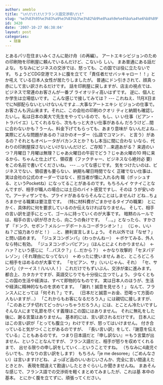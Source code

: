 ```yaml
---
author: ameblo
title: "\n\t\t\t\tフランス語交渉術\t\t"
slug: '%e3%83%95%e3%83%a9%e3%83%b3%e3%82%b9%e8%aa%9e%e4%ba%a4%e6%b8%89%e8%a1%93'
id: 3420
date: '2007-10-27 06:38:04'
layout: post
categories:
  - 随筆
---
```


とあるパリ在住まいみくさんに助け舟（の再編）。 アートエキシビジョンのための印刷物を印刷屋に頼んでいるんだけど、こないら しい。 まあ普通にある話だよな。 ちなみにビジネスの交渉では、怒っても、この国では役に立たないです。 ちょうどCDG空港でストに腹を立てて「責任者だせバッキャロー！！」とか吼え ている日本人女性が居たりしましたが。 普通にドン引きされて、顔真っ赤にして言い訳されるだけです。 話を印刷屋に戻しますが、店主の視点では、ビジネスで常連のお客さんが一番プ ライオリティ高いはずです。 逆に、個人とか学生は立場低いです。 こんな感じで接してみては？ --- これねえ、11月X日までにN部配らないといけないんですよ…大事なアートエキシ ビジョンの仕事で。お客さんも沢山来ます。それに、この会社の印刷のクオリ ティと納期も確認したいし。私は日本の美大で先生をやっているので、もし、い い仕事（ビアン・トラバイエ）してくれるなら、次ももっと大きい仕事があるん だろうけど…間に合わないかも？うーん、料金下げてもらっても、あまり意味が ないんだよね…実際にどんな問題があるの？ほかのオーダー（仏語でコマンド、 と言う）があるの？それともオペレータがバカンスとか？もし本当に間に合わな いなら、代わりの印刷屋探さないといけないんだけど、ご存知？…来週あがる？ 来週のいつ？月曜日？月曜は無理？じゃあ火曜日の午前でどう？じゃあ火曜の10 時に来るから、ちゃんと仕上げて、領収書（ファクチャー、ビジネスなら絶対必 要）をこの名前で書いてくださいね。 --- …ってな感じです。 気をつけたいのは、ビジネスでない、領収書も要らない、納期も曜日時間でなく 正確でない仕事は、実は会社の公式のオーダーではなく、担当者が懐に入れる内 職（ポッシュする、というPocketね）になってることがあるのです。もちろんイ ケナイことなんですが、相手が職人の場合には土日のバイト感覚ですし、そのほ うが安いので。アーティザンでも、プライドがあるならそんなことはしませんけ どね…ちょろまかせる職業は要注意です。 （特に材料費がごまかせるタイプの職業） とにかく、具体的に何を要求しているのか伝えなければなりません。 そして、相手の言い訳を逆手にとって、ゴールに持っていくのが大事です。 暗黙のルールでは、相手の言い訳が尽きたら、向こうの負けです。 「…。」となったら、すかさず 『ドンク、セボン？メルシーデボートルコーポラシオン！』 （じゃ、いいね？ご協力ありがと！） …と、勝利宣言しましょう。 それ以外では「なぜ？」と問い詰めます。 「ジュヌコンポンパ」（わっかんねー）　←ボケてみる、外人なら特に有効。 「ジュヌコンポンパビアン」（ほんとによくわかりません）　←ハァ？という感じに 「…パスク？」（…だから？）　←かなり攻撃的 「セヌパデレゾン」（それ理由になってない）　←めったに使いません あと、ところどころに相手をほめるのが大事です。 「セビアン、サ」（いいじゃん、それ） 「セ、サンパ」（ナーイス！/いい人！） これだけでもずいぶん、交渉が楽に進みます。 都合上、カタカナですが、英語交じりでも十分役に立つでしょう。 少なくともこの国の生活や経済は、すべて即物的なものです。 実は日本人のほうが、生活や経済に精神的なものを求めてます。 「謝れ！誠意を見せろ！」 なんて、フランス人にとっては「何それ？」です。 （日本だと誠意＝お金、恐喝って方面の人もいますが…） 「これからもお客になるだろう人」には親切に接しますが、 「このあとブチ切れてどっかいっちゃうだろう人」には、とことん冷たいですし そんな人にまで礼節を尽くす義理はこの国にはありません。 それに無礼をした後に、謝る言葉はありません。 基本的には、言い訳されるだけです。 日本人にはこの言い訳が「とっても腹立つ」わけですが、怒ってはいけません。 付き合っていると気がつくことがあるのですが、 『長い言い訳』をして、『謝意を伝えている』こともあるのです。 つまり日本語だと『申し訳ない』＝もう言葉が出ません、ということなんですが、 フランス語だと、相手が怒りを収めてくれるまで、 出せる限りの申し訳をしていく…ということですね。 （ちなみに4歳児ぐらいでも、かなりの言い訳をします） もちろん「je me desoree」（ごめんなさい）は言いますけどね、 よっぽど品のいいおじいさんか、完全に言い間違えたときとか、 表現を間違えて勘違いしたときぐらいしか聞きませんね。 まあそんな感じで、フランス語での交渉術を軽くまとめてみましたが、これは基 本中の基本。 とにかく腹を立てずに、頑張ってください。
